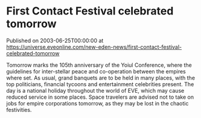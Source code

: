 # First Contact Festival celebrated tomorrow
Published on 2003-06-25T00:00:00 at https://universe.eveonline.com/new-eden-news/first-contact-festival-celebrated-tomorrow

Tomorrow marks the 105th anniversary of the Yoiul Conference, where the guidelines for inter-stellar peace and co-operation between the empires where set. As usual, grand banquets are to be held in many places, with the top politicians, financial tycoons and entertainment celebrities present. The day is a national holiday throughout the world of EVE, which may cause reduced service in some places. Space travelers are advised not to take on jobs for empire corporations tomorrow, as they may be lost in the chaotic festivities.
